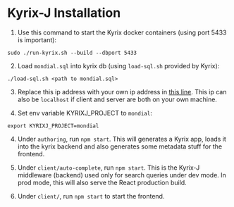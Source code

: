 # Kyrix-J Installation

1. Use this command to start the Kyrix docker containers (using port 5433 is important):
```
sudo ./run-kyrix.sh --build --dbport 5433
```
  
2. Load `mondial.sql` into kyrix db (using `load-sql.sh` provided by Kyrix):
```
./load-sql.sh <path to mondial.sql>
```

3. Replace this ip address with your own ip address in [this line](https://github.com/tracyhenry/Kyrix-J/blob/fb89ed82f4d37b6f85514f613d1bf4d0a78965f6/client/src/js/KyrixVis.js#L11). This ip can also be `localhost` if client and server are both on your own machine. 

4. Set env variable KYRIXJ_PROJECT to `mondial`:
```
export KYRIXJ_PROJECT=mondial
```

4. Under `authoring`, run `npm start`. This will generates a Kyrix app, loads it into the kyrix backend and also generates some metadata stuff for the frontend.

5. Under `client/auto-complete`, run `npm start`. This is the Kyrix-J middleware (backend) used only for search queries under dev mode. In prod mode, this will also serve the React production build. 

6. Under `client/`, run `npm start` to start the frontend. 
   
